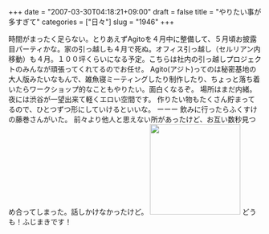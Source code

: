 +++
date = "2007-03-30T04:18:21+09:00"
draft = false
title = "やりたい事が多すぎて"
categories = ["日々"]
slug = "1946"
+++

時間がまったく足らない。とりあえずAgitoを４月中に整備して、５月頃お披露目パーティかな。家の引っ越しも４月で死ぬ。オフィス引っ越し（セルリアン内移動）も４月。１００坪くらいになる予定。こちらは社内の引っ越しプロジェクトのみんなが頑張ってくれてるのでお任せ。
Agito(アジト)ってのは秘密基地の大人版みたいなもんで、雑魚寝ミーティングしたり制作したり、ちょっと落ち着いたらワークショップ的なこともやりたい。面白くなるぞ。
場所はまだ内緒。夜には渋谷が一望出来て軽くエロい空間です。
作りたい物もたくさん貯まってるので、ひとつずつ形にしていけるといいな。
ーーー
飲みに行ったらふくすけの藤巻さんがいた。
前々より他人と思えない所があったけど、お互い数秒見つめ合ってしまった。話しかけなかったけど。
<img src="http://ieiriblog.img.jugem.jp/20070330_299544.jpg" width="180" height="180" alt="" class="pict" />
どうも！ふじまきです！

